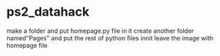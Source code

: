 # ps2_datahack
make a folder
and put homepage.py file in it
create another folder named"Pages" and put the rest of python files innit
leave the image with homepage file
